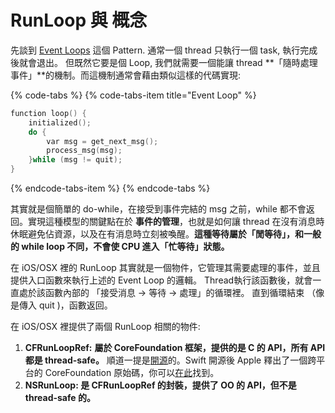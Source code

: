 # RunLoop 與 概念

先談到 [Event Loops](https://en.wikipedia.org/wiki/Event_loop) 這個 Pattern. 通常一個 thread 只執行一個 task, 執行完成後就會退出。 但既然它要是個 Loop, 我們就需要一個能讓 thread **「隨時處理事件」**的機制。而這機制通常會藉由類似這樣的代碼實現:

{% code-tabs %}
{% code-tabs-item title="Event Loop" %}
```cpp
function loop() {
    initialized();
    do {
        var msg = get_next_msg();
        process_msg(msg);
    }while (msg != quit);
}

```
{% endcode-tabs-item %}
{% endcode-tabs %}

其實就是個簡單的 do-while，在接受到事件完結的 msg 之前，while 都不會返回。實現這種模型的關鍵點在於 **事件的管理**，也就是如何讓 thread 在沒有消息時休眠避免佔資源，以及在有消息時立刻被喚醒。**這種等待屬於「閒等待」，和一般的 while loop 不同，不會使 CPU 進入「忙等待」狀態。**

在 iOS/OSX 裡的 RunLoop 其實就是一個物件，它管理其需要處理的事件，並且提供入口函數來執行上述的 Event Loop 的邏輯。 Thread執行該函數後，就會一直處於該函數內部的 「接受消息 -&gt; 等待 -&gt; 處理」的循環裡。 直到循環結束 （像是傳入 quit \)，函數返回。

在 iOS/OSX 裡提供了兩個 RunLoop 相關的物件: 

1. **CFRunLoopRef:** **屬於 CoreFoundation 框架，提供的是 C 的 API，所有 API 都是 thread-safe。** 順道一提是[開源](https://opensource.apple.com/source/CF/CF-855.17/CFRunLoop.c)的。Swift 開源後 Apple 釋出了一個跨平台的 CoreFoundation 原始碼，你可以[在此](https://github.com/apple/swift-corelibs-foundation/blob/master/CoreFoundation/RunLoop.subproj/CFMachPort.c)找到。
2. **NSRunLoop: 是 CFRunLoopRef 的封裝，提供了 OO 的 API，但不是 thread-safe 的。**



